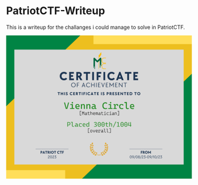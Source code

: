 # PatriotCTF-Writeup

This is a writeup for the challanges i could manage to solve in PatriotCTF.


![Alt text](pctf-cert.png)